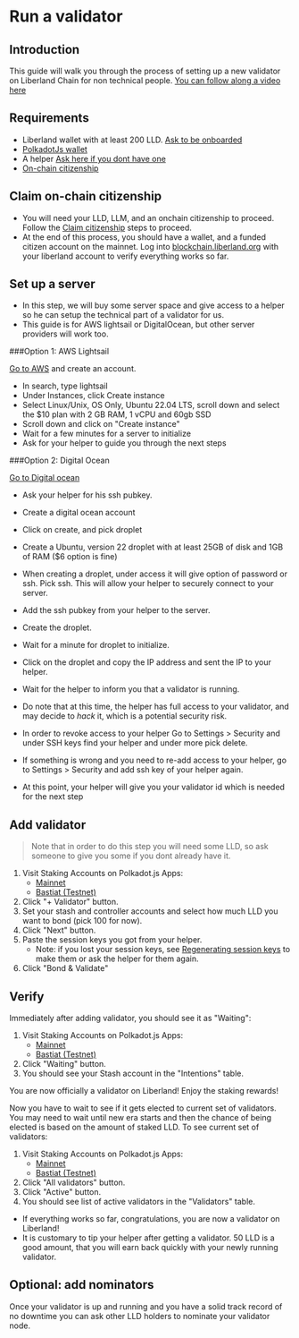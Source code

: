 # Run a validator

## Introduction

This guide will walk you through the process of setting up a new validator on Liberland Chain for non technical people.
[You can follow along a video here](https://www.youtube.com/watch?v=ufV7igODxcQ)

## Requirements

* Liberland wallet with at least 200 LLD. [Ask to be onboarded](https://matrix.to/#/#liberland-node:matrix.org)
* [PolkadotJs wallet](https://polkadot.js.org/extension/)
* A helper [Ask here if you dont have one](https://matrix.to/#/#liberland-node:matrix.org)
* [On-chain citizenship](../citizens/identity.md)

## Claim on-chain citizenship
* You will need your LLD, LLM, and an onchain citizenship to proceed. Follow the [Claim citizenship](../citizens/identity.md) steps to proceed.
* At the end of this process, you should have a wallet, and a funded citizen account on the mainnet. Log into [blockchain.liberland.org](https://blockchain.liberland.org/signin)
  with your liberland account to verify everything works so far.

## Set up a server
* In this step, we will buy some server space and give access to a helper so he can setup the technical part of a validator for us.
* This guide is for AWS lightsail or DigitalOcean, but other server providers will work too.

###Option 1: AWS Lightsail

[Go to AWS](https://aws.amazon.com/) and create an account.

* In search, type lightsail
* Under Instances, click Create instance
* Select Linux/Unix, OS Only, Ubuntu 22.04 LTS, scroll down and select the $10 plan with 2 GB RAM, 1 vCPU and 60gb SSD
* Scroll down and click on "Create instance"
* Wait for a few minutes for a server to initialize
* Ask for your helper to guide you through the next steps

###Option 2: Digital Ocean

[Go to Digital ocean](https://www.digitalocean.com/)

* Ask your helper for his ssh pubkey.
* Create a digital ocean account
* Click on create, and pick droplet
* Create a Ubuntu, version 22 droplet with at least 25GB of disk and 1GB of RAM ($6 option is fine)
* When creating a droplet, under access it will give option of password or ssh. Pick ssh. This will allow your helper to securely connect to your server.
* Add the ssh pubkey from your helper to the server.
* Create the droplet.

* Wait for a minute for droplet to initialize.
* Click on the droplet and copy the IP address and sent the IP to your helper.
* Wait for the helper to inform you that a validator is running.
* Do note that at this time, the helper has full access to your validator, and may decide to *hack* it, which is a potential security risk.
* In order to revoke access to your helper Go to Settings > Security and under SSH keys find your helper and under more pick delete.
* If something is wrong and you need to re-add access to your helper, go to Settings > Security and add ssh key of your helper again.

* At this point, your helper will give you your validator id which is needed for the next step

## Add validator

> Note that in order to do this step you will need some LLD, so ask someone to give you some if you dont already have it.

1. Visit Staking Accounts on Polkadot.js Apps:
    * [Mainnet](https://polkadot.js.org/apps/?rpc=wss%3A%2F%2Fmainnet.liberland.org#/staking/actions)
    * [Bastiat (Testnet)](https://polkadot.js.org/apps/?rpc=wss%3A%2F%2Ftestchain.liberland.org#/staking/actions)
2. Click "+ Validator" button.
3. Set your stash and controller accounts and select how much LLD you want to bond (pick 100 for now).
4. Click "Next" button.
5. Paste the session keys you got from your helper.
    * Note: if you lost your session keys, see [Regenerating session keys](./regenerate_session_keys.md) to make them or ask the helper for them again.
6. Click "Bond & Validate"

## Verify

Immediately after adding validator, you should see it as "Waiting":

1. Visit Staking Accounts on Polkadot.js Apps:
    * [Mainnet](https://polkadot.js.org/apps/?rpc=wss%3A%2F%2Fmainnet.liberland.org#/staking/actions)
    * [Bastiat (Testnet)](https://polkadot.js.org/apps/?rpc=wss%3A%2F%2Ftestchain.liberland.org#/staking/actions)
2. Click "Waiting" button.
3. You should see your Stash account in the "Intentions" table.

You are now officially a validator on Liberland! Enjoy the staking rewards!

Now you have to wait to see if it gets elected to current set of validators. You may need to wait until new era starts and then the chance of being elected is based on the amount of staked LLD. To see current set of validators:

1. Visit Staking Accounts on Polkadot.js Apps:
    * [Mainnet](https://polkadot.js.org/apps/?rpc=wss%3A%2F%2Fmainnet.liberland.org#/staking/actions)
    * [Bastiat (Testnet)](https://polkadot.js.org/apps/?rpc=wss%3A%2F%2Ftestchain.liberland.org#/staking/actions)
2. Click "All validators" button.
3. Click "Active" button.
4. You should see list of active validators in the "Validators" table.

* If everything works so far, congratulations, you are now a validator on Liberland!
* It is customary to tip your helper after getting a validator. 50 LLD is a good amount, that you will earn back quickly with your newly running validator.

## Optional: add nominators
Once your validator is up and running and you have a solid track record of no downtime you can ask other LLD holders to nominate your validator node.
